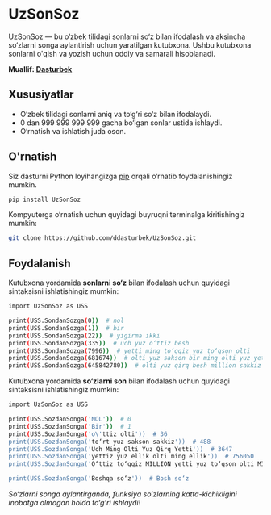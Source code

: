 # UzSonSoz

UzSonSoz — bu o‘zbek tilidagi sonlarni so‘z bilan ifodalash va aksincha so‘zlarni songa aylantirish uchun yaratilgan kutubxona. Ushbu kutubxona sonlarni o'qish va yozish uchun oddiy va samarali hisoblanadi.

**Muallif: [Dasturbek](https://github.com/ddasturbek)**

## Xususiyatlar

* O‘zbek tilidagi sonlarni aniq va to‘g‘ri so‘z bilan ifodalaydi.
* 0 dan 999 999 999 999 gacha bo‘lgan sonlar ustida ishlaydi.
* O‘rnatish va ishlatish juda oson.

## O'rnatish

Siz dasturni Python loyihangizga [pip](https://pypi.org/project/UzSonSoz) orqali o‘rnatib foydalanishingiz mumkin.

```bash
pip install UzSonSoz
```

Kompyuterga o‘rnatish uchun quyidagi buyruqni terminalga kiritishingiz mumkin:

```bash
git clone https://github.com/ddasturbek/UzSonSoz.git
```

## Foydalanish

Kutubxona yordamida **sonlarni so‘z** bilan ifodalash uchun quyidagi sintaksisni ishlatishingiz mumkin:

```bash
import UzSonSoz as USS

print(USS.SondanSozga(0))  # nol
print(USS.SondanSozga(1))  # bir
print(USS.SondanSozga(22))  # yigirma ikki
print(USS.SondanSozga(335))  # uch yuz o‘ttiz besh
print(USS.SondanSozga(7996))  # yetti ming to‘qqiz yuz to‘qson olti
print(USS.SondanSozga(681674))  # olti yuz sakson bir ming olti yuz yetmish to‘rt
print(USS.SondanSozga(645842780))  # olti yuz qirq besh million sakkiz yuz qirq ikki ming yetti yuz sakson
```

Kutubxona yordamida **so‘zlarni son** bilan ifodalash uchun quyidagi sintaksisni ishlatishingiz mumkin:

```bash
import UzSonSoz as USS

print(USS.SozdanSonga('NOL'))  # 0
print(USS.SozdanSonga('Bir'))  # 1
print(USS.SozdanSonga('o\'ttiz olti'))  # 36
print(USS.SozdanSonga('to‘rt yuz sakson sakkiz'))  # 488
print(USS.SozdanSonga('Uch Ming Olti Yuz Qirq Yetti'))  # 3647
print(USS.SozdanSonga('yettiz yuz ellik olti ming ellik'))  # 756050
print(USS.SozdanSonga('O‘ttiz to‘qqiz MILLION yetti yuz to‘qson olti MING bir YUZ ellik bir'))  # 39796151

print(USS.SozdanSonga('Boshqa so‘z'))  # Bosh so‘z
```

*So‘zlarni songa aylantirganda, funksiya so‘zlarning katta-kichikligini inobatga olmagan holda to‘g‘ri ishlaydi!*
